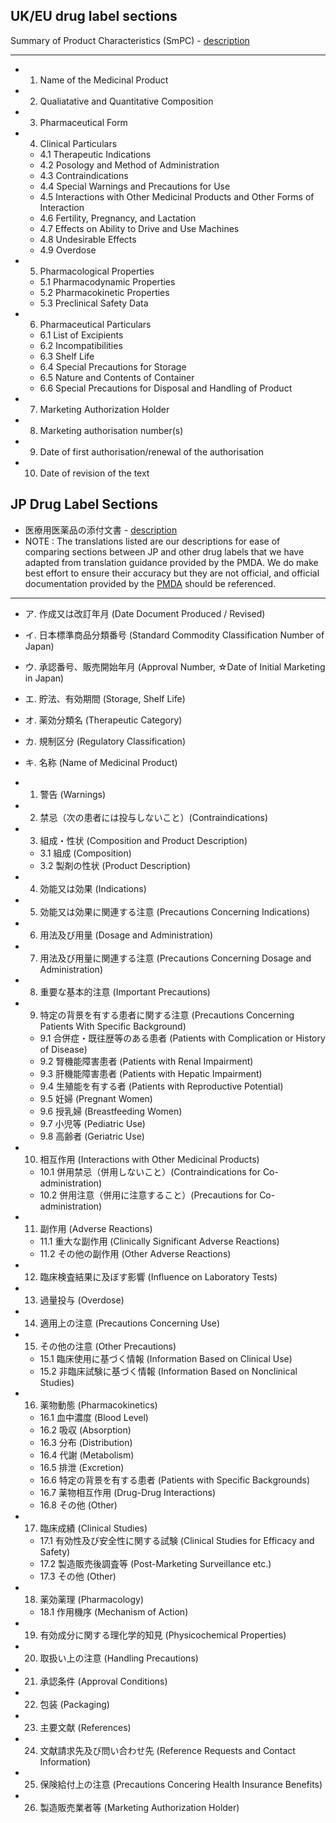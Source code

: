 ## UK/EU drug label sections
Summary of Product Characteristics (SmPC) - [description](https://www.ema.europa.eu/en/documents/presentation/presentation-summary-product-characteristics_en.pdf)

----

- 1. Name of the Medicinal Product
- 2. Qualiatative and Quantitative Composition
- 3. Pharmaceutical Form
- 4. Clinical Particulars
    - 4.1 Therapeutic Indications
    - 4.2 Posology and Method of Administration
    - 4.3 Contraindications
    - 4.4 Special Warnings and Precautions for Use
    - 4.5 Interactions with Other Medicinal Products and Other Forms of Interaction
    - 4.6 Fertility, Pregnancy, and Lactation
    - 4.7 Effects on Ability to Drive and Use Machines
    - 4.8 Undesirable Effects
    - 4.9 Overdose
- 5. Pharmacological Properties
    - 5.1 Pharmacodynamic Properties
    - 5.2 Pharmacokinetic Properties
    - 5.3 Preclinical Safety Data
- 6. Pharmaceutical Particulars
    - 6.1 List of Excipients
    - 6.2 Incompatibilities
    - 6.3 Shelf Life
    - 6.4 Special Precautions for Storage
    - 6.5 Nature and Contents of Container
    - 6.6 Special Precautions for Disposal and Handling of Product
- 7. Marketing Authorization Holder
- 8. Marketing authorisation number(s)
- 9. Date of first authorisation/renewal of the authorisation
- 10. Date of revision of the text

## JP Drug Label Sections 
- 医療用医薬品の添付文書 - [description](https://www.pmda.go.jp/files/000229049.pdf)
- NOTE : The translations listed are our descriptions for ease of comparing sections between JP and other drug labels that we have adapted from translation guidance provided by the PMDA. We do make best effort to ensure their accuracy but they are not official, and official documentation provided by the [PMDA](https://www.pmda.go.jp/english/) should be referenced. 
---

- ア. 作成又は改訂年月 (Date Document Produced / Revised)
- イ. 日本標準商品分類番号 (Standard Commodity Classification Number of Japan)
- ウ. 承認番号、販売開始年月 (Approval Number, ☆Date of Initial Marketing in Japan)
- エ. 貯法、有効期間 (Storage, Shelf Life)
- オ. 薬効分類名 (Therapeutic Category)
- カ. 規制区分 (Regulatory Classification)
- キ. 名称 (Name of Medicinal Product)

- 1. 警告 (Warnings)
- 2. 禁忌（次の患者には投与しないこと）(Contraindications)
- 3. 組成・性状 (Composition and Product Description)
    - 3.1 組成 (Composition)
    - 3.2 製剤の性状 (Product Description)
- 4. 効能又は効果 (Indications)
- 5. 効能又は効果に関連する注意 (Precautions Concerning Indications)
- 6. 用法及び用量 (Dosage and Administration)
- 7. 用法及び用量に関連する注意 (Precautions Concerning Dosage and Administration)
- 8. 重要な基本的注意 (Important Precautions)
- 9. 特定の背景を有する患者に関する注意 (Precautions Concerning Patients With Specific Background)
    - 9.1 合併症・既往歴等のある患者 (Patients with Complication or History of Disease)
    - 9.2 腎機能障害患者 (Patients with Renal Impairment)
    - 9.3 肝機能障害患者 (Patients with Hepatic Impairment)
    - 9.4 生殖能を有する者 (Patients with Reproductive Potential)
    - 9.5 妊婦 (Pregnant Women)
    - 9.6 授乳婦 (Breastfeeding Women)
    - 9.7 小児等 (Pediatric Use)
    - 9.8 高齢者 (Geriatric Use)
- 10. 相互作用 (Interactions with Other Medicinal Products)
    - 10.1 併用禁忌（併用しないこと）(Contraindications for Co-administration)
    - 10.2 併用注意（併用に注意すること）(Precautions for Co-administration)
- 11. 副作用 (Adverse Reactions)
    - 11.1 重大な副作用 (Clinically Significant Adverse Reactions)
    - 11.2 その他の副作用 (Other Adverse Reactions)
- 12. 臨床検査結果に及ぼす影響 (Influence on Laboratory Tests)
- 13. 過量投与 (Overdose)
- 14. 適用上の注意 (Precautions Concerning Use)
- 15. その他の注意 (Other Precautions)
    - 15.1 臨床使用に基づく情報 (Information Based on Clinical Use)
    - 15.2 非臨床試験に基づく情報 (Information Based on Nonclinical Studies)
- 16. 薬物動態 (Pharmacokinetics)
    - 16.1 血中濃度 (Blood Level)
    - 16.2 吸収 (Absorption)
    - 16.3 分布 (Distribution)
    - 16.4 代謝 (Metabolism)
    - 16.5 排泄 (Excretion)
    - 16.6 特定の背景を有する患者 (Patients with Specific Backgrounds)
    - 16.7 薬物相互作用 (Drug-Drug Interactions)
    - 16.8 その他 (Other)
- 17. 臨床成績 (Clinical Studies)
    - 17.1 有効性及び安全性に関する試験 (Clinical Studies for Efficacy and Safety)
    - 17.2 製造販売後調査等 (Post-Marketing Surveillance etc.)
    - 17.3 その他 (Other)
- 18. 薬効薬理 (Pharmacology)
    - 18.1 作用機序 (Mechanism of Action)
- 19. 有効成分に関する理化学的知見 (Physicochemical Properties)
- 20. 取扱い上の注意 (Handling Precautions)
- 21. 承認条件 (Approval Conditions)
- 22. 包装 (Packaging)
- 23. 主要文献 (References)
- 24. 文献請求先及び問い合わせ先 (Reference Requests and Contact Information)
- 25. 保険給付上の注意 (Precautions Concering Health Insurance Benefits)
- 26. 製造販売業者等 (Marketing Authorization Holder)